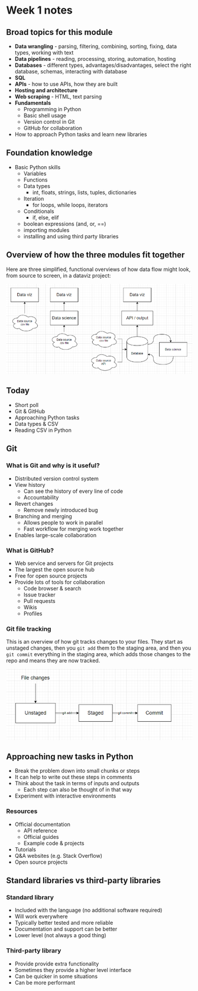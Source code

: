 # Week 1 notes

## Broad topics for this module

- **Data wrangling** - parsing, filtering, combining, sorting, fixing, data types, working with text
- **Data pipelines** - reading, processing, storing, automation, hosting
- **Databases** - different types, advantages/disadvantages, select the right database, schemas, interacting with database
- **SQL**
- **APIs** - how to use APIs, how they are built
- **Hosting and architecture**
- **Web scraping** - HTML, text parsing
- **Fundamentals**
  - Programming in Python
  - Basic shell usage
  - Version control in Git
  - GitHub for collaboration
- How to approach Python tasks and learn new libraries

## Foundation knowledge

- Basic Python skills
  - Variables
  - Functions
  - Data types
    - int, floats, strings, lists, tuples, dictionaries
  - Iteration
    - for loops, while loops, iterators
  - Conditionals
    - if, else, elif
  - boolean expressions (and, or, ==)
  - importing modules
  - installing and using third party libraries

## Overview of how the three modules fit together

Here are three simplified, functional overviews of how data flow might look, from source to screen, in a dataviz project:

![](img/week1-modules.png)

## Today

- Short poll
- Git & GitHub
- Approaching Python tasks
- Data types & CSV
- Reading CSV in Python

## Git

### What is Git and why is it useful?

- Distributed version control system
- View history
  - Can see the history of every line of code
  - Accountability
- Revert changes
  - Remove newly introduced bug
- Branching and merging
  - Allows people to work in parallel
  - Fast workflow for merging work together
- Enables large-scale collaboration

### What is GitHub?

- Web service and servers for Git projects
- The largest the open source hub
- Free for open source projects
- Provide lots of tools for collaboration
  - Code browser & search
  - Issue tracker
  - Pull requests
  - Wikis
  - Profiles

### Git file tracking

This is an overview of how git tracks changes to your files. They start as unstaged changes, then you `git add` them to the staging area, and then you `git commit` everything in the staging area, which adds those changes to the repo and means they are now tracked.

![](img/week1-gitchanges.png)

## Approaching new tasks in Python

- Break the problem down into small chunks or steps
- It can help to write out these steps in comments
- Think about the task in terms of inputs and outputs
  - Each step can also be thought of in that way
- Experiment with interactive environments

### Resources

- Official documentation
  - API reference
  - Official guides
  - Example code & projects
- Tutorials
- Q&A websites (e.g. Stack Overflow)
- Open source projects

## Standard libraries vs third-party libraries

### Standard library

- Included with the language (no additional software required)
- Will work everywhere
- Typically better tested and more reliable
- Documentation and support can be better
- Lower level (not always a good thing)

### Third-party library

- Provide provide extra functionality
- Sometimes they provide a higher level interface
- Can be quicker in some situations
- Can be more performant
